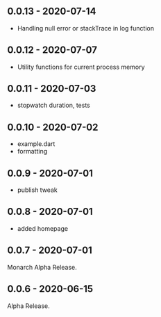## 0.0.13 - 2020-07-14
- Handling null error or stackTrace in log function

## 0.0.12 - 2020-07-07
- Utility functions for current process memory

## 0.0.11 - 2020-07-03
- stopwatch duration, tests

## 0.0.10 - 2020-07-02
- example.dart
- formatting

## 0.0.9 - 2020-07-01
- publish tweak

## 0.0.8 - 2020-07-01
- added homepage

## 0.0.7 - 2020-07-01
Monarch Alpha Release.

## 0.0.6 - 2020-06-15
Alpha Release.
